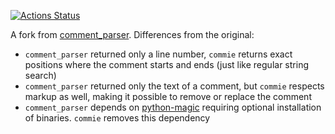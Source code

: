[![Actions Status](https://github.com/rtmigo/commie.python/workflows/CI/badge.svg?branch=master)](https://github.com/rtmigo/commie.python/actions)


A fork from [comment_parser](https://github.com/jeanralphaviles/comment_parser). 
Differences from the original:
- `comment_parser` returned only a line number, `commie` returns exact positions where the comment
starts and ends (just like regular string search)
- `comment_parser` returned only the text of a comment, but `commie` respects markup as well, 
making it possible to remove or replace the comment   
- `comment_parser` depends on [python-magic](https://pypi.org/project/python-magic) requiring 
optional installation of binaries. `commie` removes this dependency 
